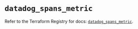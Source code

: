 # `datadog_spans_metric`

Refer to the Terraform Registry for docs: [`datadog_spans_metric`](https://registry.terraform.io/providers/datadog/datadog/3.68.0/docs/resources/spans_metric).
